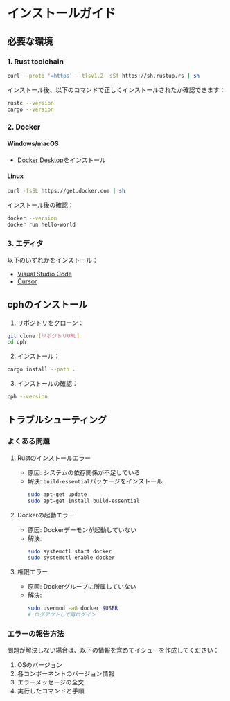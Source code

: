 # インストールガイド

## 必要な環境

### 1. Rust toolchain

```bash
curl --proto '=https' --tlsv1.2 -sSf https://sh.rustup.rs | sh
```

インストール後、以下のコマンドで正しくインストールされたか確認できます：
```bash
rustc --version
cargo --version
```

### 2. Docker

#### Windows/macOS
- [Docker Desktop](https://www.docker.com/products/docker-desktop/)をインストール

#### Linux
```bash
curl -fsSL https://get.docker.com | sh
```

インストール後の確認：
```bash
docker --version
docker run hello-world
```

### 3. エディタ
以下のいずれかをインストール：
- [Visual Studio Code](https://code.visualstudio.com/)
- [Cursor](https://cursor.sh/)

## cphのインストール

1. リポジトリをクローン：
```bash
git clone [リポジトリURL]
cd cph
```

2. インストール：
```bash
cargo install --path .
```

3. インストールの確認：
```bash
cph --version
```

## トラブルシューティング

### よくある問題

1. Rustのインストールエラー
   - 原因: システムの依存関係が不足している
   - 解決: `build-essential`パッケージをインストール
     ```bash
     sudo apt-get update
     sudo apt-get install build-essential
     ```

2. Dockerの起動エラー
   - 原因: Dockerデーモンが起動していない
   - 解決:
     ```bash
     sudo systemctl start docker
     sudo systemctl enable docker
     ```

3. 権限エラー
   - 原因: Dockerグループに所属していない
   - 解決:
     ```bash
     sudo usermod -aG docker $USER
     # ログアウトして再ログイン
     ```

### エラーの報告方法

問題が解決しない場合は、以下の情報を含めてイシューを作成してください：
1. OSのバージョン
2. 各コンポーネントのバージョン情報
3. エラーメッセージの全文
4. 実行したコマンドと手順 